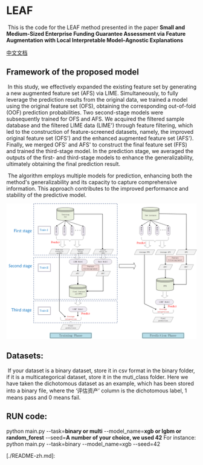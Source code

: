 # LEAF

​	This is the code for the LEAF method presented in the paper **Small and Medium-Sized Enterprise Funding Guarantee Assessment via Feature Augmentation with Local Interpretable Model–Agnostic  Explanations**

[中文文档](./README-zh.md)

## **Framework of the proposed model**

​	In this study, we effectively expanded the existing feature set by generating a new augmented feature set (AFS) via LIME. Simultaneously, to fully leverage the prediction results from the original data, we trained a model using the original feature set (OFS), obtaining the corresponding out-of-fold (OOF) prediction probabilities. Two second-stage models were subsequently trained for OFS and AFS. We acquired the filtered sample database and the filtered LIME data (LIME') through feature filtering, which led to the construction of feature-screened datasets, namely, the improved original feature set (OFS') and the enhanced augmented feature set (AFS'). Finally, we merged OFS' and AFS' to construct the final feature set (FFS) and trained the third-stage model. In the prediction stage, we averaged the outputs of the first- and third-stage models to enhance the generalizability, ultimately obtaining the final prediction result.

​	The algorithm employs multiple models for prediction, enhancing both the method's generalizability and its capacity to capture comprehensive information. This approach contributes to the improved performance and stability of the predictive model.

![LIME流程图最新](./LIME流程图最新.png)





## Datasets:

​	If your dataset is a binary dataset, store it in csv format in the binary folder, if it is a multicategorical dataset, store it in the muti_class folder. Here we have taken the dichotomous dataset as an example, which has been stored into a binary file, where the ‘评估资产’ column is the dichotomous label, 1 means pass and 0 means fail.



## RUN code:

python main.py --task=**binary or multi** --model_name=**xgb or lgbm or random_forest** --seed=**A number of your choice, we used 42**   For instance: python main.py  --task=binary --model_name=xgb --seed=42

[./README-zh.md]: 